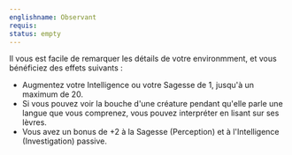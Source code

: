 ```yaml
---
englishname: Observant
requis:
status: empty
---
```

Il vous est facile de remarquer les détails de votre environmment, et vous bénéficiez des effets suivants : 

 - Augmentez votre Intelligence ou votre Sagesse de 1, jusqu'à un maximum de 20.
 - Si vous pouvez voir la bouche d'une créature pendant qu'elle parle une langue que vous comprenez, vous pouvez interpréter en lisant sur ses lèvres.
 - Vous avez un bonus de +2 à la Sagesse (Perception) et à l'Intelligence (Investigation) passive.
